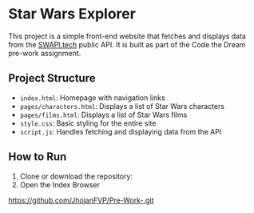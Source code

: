 # Star Wars Explorer

This project is a simple front-end website that fetches and displays data from the [SWAPI.tech](https://www.swapi.tech) public API. It is built as part of the Code the Dream pre-work assignment.


## Project Structure

- `index.html`: Homepage with navigation links
- `pages/characters.html`: Displays a list of Star Wars characters
- `pages/films.html`: Displays a list of Star Wars films
- `style.css`: Basic styling for the entire site
- `script.js`: Handles fetching and displaying data from the API

## How to Run

1. Clone or download the repository:
2. Open the Index Browser

 https://github.com/JhojanFVP/Pre-Work-.git
 
